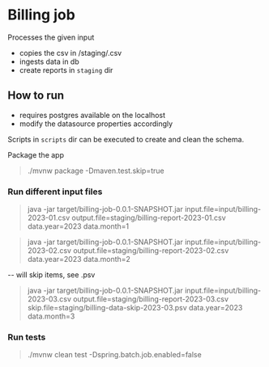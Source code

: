 # Billing job

Processes the given input
- copies the csv in /staging/.csv
- ingests data in db
- create reports in `staging` dir


## How to run

- requires postgres available on the localhost
- modify the datasource properties accordingly

Scripts in `scripts` dir can be executed to create and clean the schema.


Package the app

> ./mvnw package -Dmaven.test.skip=true

### Run different input files 

> java -jar target/billing-job-0.0.1-SNAPSHOT.jar input.file=input/billing-2023-01.csv output.file=staging/billing-report-2023-01.csv data.year=2023 data.month=1

> java -jar target/billing-job-0.0.1-SNAPSHOT.jar input.file=input/billing-2023-02.csv output.file=staging/billing-report-2023-02.csv data.year=2023 data.month=2

-- will skip items, see .psv
> java -jar target/billing-job-0.0.1-SNAPSHOT.jar input.file=input/billing-2023-03.csv output.file=staging/billing-report-2023-03.csv skip.file=staging/billing-data-skip-2023-03.psv data.year=2023 data.month=3


### Run tests
> ./mvnw clean test -Dspring.batch.job.enabled=false
